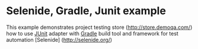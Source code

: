 # Selenide, Gradle, Junit example
This example demonstrates project testing store (http://store.demoqa.com/) how to use [JUnit](http://junit.org/junit4/) adapter with [Gradle](http://www.gradle.org/) build tool and 
framework for test automation [Selenide] (http://selenide.org/)
